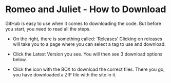 # Romeo and Juliet - How to Download

GitHub is easy to use when it comes to downloading the code. But before you start, you need to read all the steps.

- On the right, there is something called: 'Releases'
Clicking on releases will take you to a page where you can select a tag to use and download.

- Click the Latest Version you see.
You will then see 3 download options below.

- Click the icon with the BOX to download the correct files.
There you go, you have downloaded a ZIP file with the site in it.
